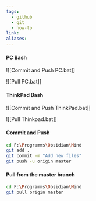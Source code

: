 ```yaml
---
tags:
  - github
  - git
  - how-to
link: 
aliases:
---
```


#### PC Bash

![[Commit and Push PC.bat]]

![[Pull PC.bat]]

#### ThinkPad Bash

![[Commit and Push ThinkPad.bat]]

![[Pull Thinkpad.bat]]


#### Commit and Push

```bash
cd F:\Programms\Obsidian\Mind
git add .
git commit -m "Add new files"
git push -u origin master
```


#### Pull from the master branch

```bash
cd F:\Programms\Obsidian\Mind
git pull origin master
```


